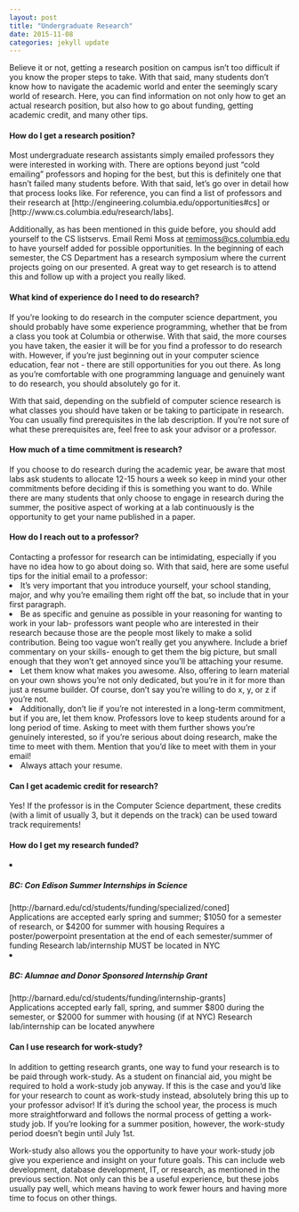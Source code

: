 ```yaml
---
layout: post
title: "Undergraduate Research"
date: 2015-11-08
categories: jekyll update
---
```


Believe it or not, getting a research position on campus isn’t too difficult if you know the proper steps to take. With that said, many students don’t know how to navigate the academic world and enter the seemingly scary world of research. Here, you can find information on not only how to get an actual research position, but also how to go about funding, getting academic credit, and many other tips.

<h4>How do I get a research position?</h4>
Most undergraduate research assistants simply emailed professors they were interested in working with. There are options beyond just “cold emailing” professors and hoping for the best, but this is definitely one that hasn’t failed many students before. With that said, let’s go over in detail how that process looks like. For reference, you can find a list of professors and their research at [http://engineering.columbia.edu/opportunities#cs] or [http://www.cs.columbia.edu/research/labs]. 

Additionally, as has been mentioned in this guide before, you should add yourself to the CS listservs. Email Remi Moss at remimoss@cs.columbia.edu to have yourself added for possible opportunities. In the beginning of each semester, the CS Department has a research symposium where the current projects going on our presented. A great way to get research is to attend this and follow up with a project you really liked.

<h4>What kind of experience do I need to do research? </h4>
If you’re looking to do research in the computer science department, you should probably have some experience programming, whether that be from a class you took at Columbia or otherwise. With that said, the more courses you have taken, the easier it will be for you find a professor to do research with. However, if you’re just beginning out in your computer science education, fear not - there are still opportunities for you out there. As long as you’re comfortable with one programming language and genuinely want to do research, you should absolutely go for it. 

With that said, depending on the subfield of computer science research is what classes you should have taken or be taking to participate in research. You can usually find prerequisites in the lab description. If you’re not sure of what these prerequisites are, feel free to ask your advisor or a professor. 

<h4>How much of a time commitment is research?</h4>
If you choose to do research during the academic year, be aware that most labs ask students to allocate 12-15 hours a week so keep in mind your other commitments before deciding if this is something you want to do. While there are many students that only choose to engage in research during the summer, the positive aspect of working at a lab continuously is the opportunity to get your name published in a paper. 

<h4>How do I reach out to a professor? </h4>
Contacting a professor for research can be intimidating, especially if you have no idea how to go about doing so. With that said, here are some useful tips for the initial email to a professor:
<li>It’s very important that you introduce yourself, your school standing, major, and why you’re emailing them right off the bat, so include that in your first paragraph.
<li>Be as specific and genuine as possible in your reasoning for wanting to work in your lab- professors want people who are interested in their research because those are the people most likely to make a solid contribution. Being too vague won’t really get you anywhere.
Include a brief commentary on your skills- enough to get them the big picture, but small enough that they won’t get annoyed since you’ll be attaching your resume. 
<li>Let them know what makes you awesome. Also, offering to learn material on your own shows you’re not only dedicated, but you’re in it for more than just a resume builder. Of course, don’t say you’re willing to do x, y, or z if you’re not. 
<li>Additionally, don’t lie if you’re not interested in a long-term commitment, but if you are, let them know. Professors love to keep students around for a long period of time.
Asking to meet with them further shows you’re genuinely interested, so if you’re serious about doing research, make the time to meet with them. Mention that you’d like to meet with them in your email!
<li>Always attach your resume.

<h4>Can I get academic credit for research? </h4>
Yes! If the professor is in the Computer Science department, these credits (with a limit of usually 3, but it depends on the track) can be used toward track requirements!

<h4>How do I get my research funded?</h4>
<li> <h5> BC: Con Edison Summer Internships in Science</h5>
[http://barnard.edu/cd/students/funding/specialized/coned] <br>
Applications are accepted early spring and summer;
$1050 for a semester of research, or $4200 for summer with housing
Requires a poster/powerpoint presentation at the end of each semester/summer of funding
Research lab/internship MUST be located in NYC

<li> <h5> BC: Alumnae and Donor Sponsored Internship Grant</h5>
[http://barnard.edu/cd/students/funding/internship-grants] <br>
Applications accepted early fall, spring, and summer
$800 during the semester, or $2000 for summer with housing (if at NYC)
Research lab/internship can be located anywhere

<h4>Can I use research for work-study?</h4>
In addition to getting research grants, one way to fund your research is to be paid through work-study. As a student on financial aid, you might be required to hold a work-study job anyway. If this is the case and you’d like for your research to count as work-study instead, absolutely bring this up to your professor advisor! If it’s during the school year, the process is much more straightforward and follows the normal process of getting a work-study job. If you’re looking for a summer position, however, the work-study period doesn’t begin until July 1st. 

Work-study also allows you the opportunity to have your work-study job give you experience and insight on your future goals. This can include web development, database development, IT, or research, as mentioned in the previous section. Not only can this be a useful experience, but these jobs usually pay well, which means having to work fewer hours and having more time to focus on other things.

[http://barnard.edu/cd/students/funding/specialized/coned]: http://barnard.edu/cd/students/funding/specialized/coned 

[http://barnard.edu/cd/students/funding/internship-grants]: http://barnard.edu/cd/students/funding/internship-grants

[http://engineering.columbia.edu/opportunities#cs]: http://engineering.columbia.edu/opportunities#cs

[http://www.cs.columbia.edu/research/labs]: http://www.cs.columbia.edu/research/labs
